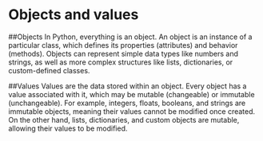 # Objects and values

##Objects
In Python, everything is an object. An object is an instance of a particular class, which defines its properties (attributes) and behavior (methods). Objects can represent simple data types like numbers and strings, as well as more complex structures like lists, dictionaries, or custom-defined classes.

##Values 
Values are the data stored within an object. Every object has a value associated with it, which may be mutable (changeable) or immutable (unchangeable). For example, integers, floats, booleans, and strings are immutable objects, meaning their values cannot be modified once created. On the other hand, lists, dictionaries, and custom objects are mutable, allowing their values to be modified.
